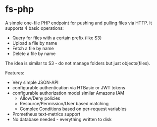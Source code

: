# fs-php

A simple one-file PHP endpoint for pushing and pulling files via HTTP.
It supports 4 basic operations:

 * Query for files with a certain prefix (like S3)
 * Upload a file by name
 * Fetch a file by name
 * Delete a file by name

The idea is similar to S3 - do not manage folders but just objects(files).


Features:

 * Very simple JSON-API
 * configurable authentication via HTBasic or JWT tokens
 * configurable authorization model similar Amazons IAM
   * Allow/Deny policies
   * Resource/Permission/User based matching
   * Complex Conditions based on per-request variables
* Prometheus text-metrics support
* No database needed - everything written to disk